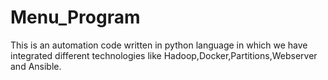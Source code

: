 # Menu_Program
This is an automation code written in python language in which we have integrated different technologies like Hadoop,Docker,Partitions,Webserver and Ansible.
